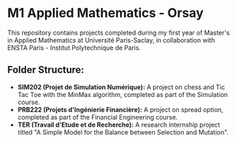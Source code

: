 # M1 Applied Mathematics - Orsay

This repository contains projects completed during my first year of Master's in Applied Mathematics at Université Paris-Saclay, in collaboration with ENSTA Paris - Institut Polytechnique de Paris.

## Folder Structure:

- **SIM202 (Projet de Simulation Numérique):** A project on chess and Tic Tac Toe with the MinMax algorithm, completed as part of the Simulation course.
- **PRB222 (Projets d'Ingénierie Financière):** A project on spread option, completed as part of the Financial Engineering course.
- **TER (Travail d'Etude et de Recherche):** A research internship project titled "A Simple Model for the Balance between Selection and Mutation".
